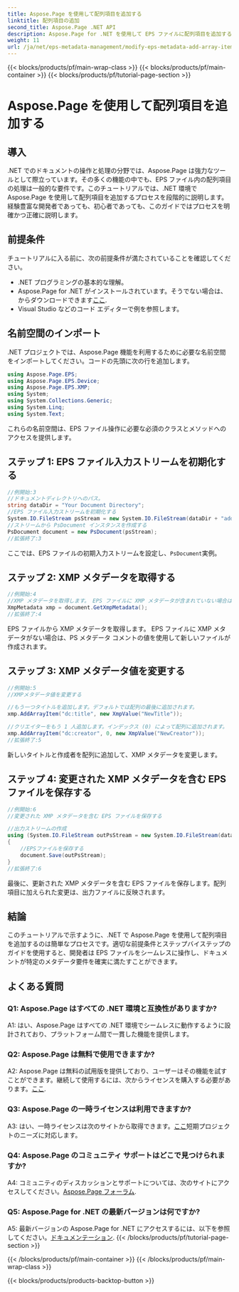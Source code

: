 ```yaml
---
title: Aspose.Page を使用して配列項目を追加する
linktitle: 配列項目の追加
second_title: Aspose.Page .NET API
description: Aspose.Page for .NET を使用して EPS ファイルに配列項目を追加する方法を調べます。シームレスなドキュメント操作については、ステップバイステップのガイドに従ってください。
weight: 11
url: /ja/net/eps-metadata-management/modify-eps-metadata-add-array-items/
---
```


{{< blocks/products/pf/main-wrap-class >}}
{{< blocks/products/pf/main-container >}}
{{< blocks/products/pf/tutorial-page-section >}}

# Aspose.Page を使用して配列項目を追加する

## 導入

.NET でのドキュメントの操作と処理の分野では、Aspose.Page は強力なツールとして際立っています。その多くの機能の中でも、EPS ファイル内の配列項目の処理は一般的な要件です。このチュートリアルでは、.NET 環境で Aspose.Page を使用して配列項目を追加するプロセスを段階的に説明します。経験豊富な開発者であっても、初心者であっても、このガイドではプロセスを明確かつ正確に説明します。

## 前提条件

チュートリアルに入る前に、次の前提条件が満たされていることを確認してください。

- .NET プログラミングの基本的な理解。
-  Aspose.Page for .NET がインストールされています。そうでない場合は、からダウンロードできます[ここ](https://releases.aspose.com/page/net/).
- Visual Studio などのコード エディターで例を参照します。

## 名前空間のインポート

.NET プロジェクトでは、Aspose.Page 機能を利用するために必要な名前空間をインポートしてください。コードの先頭に次の行を追加します。

```csharp
using Aspose.Page.EPS;
using Aspose.Page.EPS.Device;
using Aspose.Page.EPS.XMP;
using System;
using System.Collections.Generic;
using System.Linq;
using System.Text;
```

これらの名前空間は、EPS ファイル操作に必要な必須のクラスとメソッドへのアクセスを提供します。

## ステップ 1: EPS ファイル入力ストリームを初期化する

```csharp
//例開始:3
//ドキュメントディレクトリへのパス。
string dataDir = "Your Document Directory";
//EPS ファイル入力ストリームを初期化する
System.IO.FileStream psStream = new System.IO.FileStream(dataDir + "add_simple_props_input.eps", System.IO.FileMode.Open, System.IO.FileAccess.Read);
//ストリームから PsDocument インスタンスを作成する
PsDocument document = new PsDocument(psStream);            
//拡張終了:3
```

ここでは、EPS ファイルの初期入力ストリームを設定し、`PsDocument`実例。

## ステップ 2: XMP メタデータを取得する

```csharp
//例開始:4
//XMP メタデータを取得します。 EPS ファイルに XMP メタデータが含まれていない場合は、PS メタデータ コメント (%%Creator、%%CreateDate、%%Title など) からの値が埋め込まれた新しいファイルを取得します。
XmpMetadata xmp = document.GetXmpMetadata();
//拡張終了:4
```

EPS ファイルから XMP メタデータを取得します。 EPS ファイルに XMP メタデータがない場合は、PS メタデータ コメントの値を使用して新しいファイルが作成されます。

## ステップ 3: XMP メタデータ値を変更する

```csharp
//例開始:5
//XMPメタデータ値を変更する

//もう一つタイトルを追加します。デフォルトでは配列の最後に追加されます。
xmp.AddArrayItem("dc:title", new XmpValue("NewTitle"));

//クリエイターをもう 1 人追加します。インデックス (0) によって配列に追加されます。
xmp.AddArrayItem("dc:creator", 0, new XmpValue("NewCreator"));
//拡張終了:5
```

新しいタイトルと作成者を配列に追加して、XMP メタデータを変更します。

## ステップ 4: 変更された XMP メタデータを含む EPS ファイルを保存する

```csharp
//例開始:6
//変更された XMP メタデータを含む EPS ファイルを保存する

//出力ストリームの作成
using (System.IO.FileStream outPsStream = new System.IO.FileStream(dataDir + "add_array_items_output.eps", System.IO.FileMode.Create, System.IO.FileAccess.Write))
{
    //EPSファイルを保存する
    document.Save(outPsStream);
}
//拡張終了:6
```

最後に、更新された XMP メタデータを含む EPS ファイルを保存します。配列項目に加えられた変更は、出力ファイルに反映されます。

## 結論

このチュートリアルで示すように、.NET で Aspose.Page を使用して配列項目を追加するのは簡単なプロセスです。適切な前提条件とステップバイステップのガイドを使用すると、開発者は EPS ファイルをシームレスに操作し、ドキュメントが特定のメタデータ要件を確実に満たすことができます。

## よくある質問

### Q1: Aspose.Page はすべての .NET 環境と互換性がありますか?

A1: はい、Aspose.Page はすべての .NET 環境でシームレスに動作するように設計されており、プラットフォーム間で一貫した機能を提供します。

### Q2: Aspose.Page は無料で使用できますか?

 A2: Aspose.Page は無料の試用版を提供しており、ユーザーはその機能を試すことができます。継続して使用するには、次からライセンスを購入する必要があります。[ここ](https://purchase.aspose.com/buy).

### Q3: Aspose.Page の一時ライセンスは利用できますか?

 A3: はい、一時ライセンスは次のサイトから取得できます。[ここ](https://purchase.aspose.com/temporary-license/)短期プロジェクトのニーズに対応します。

### Q4: Aspose.Page のコミュニティ サポートはどこで見つけられますか?

A4: コミュニティのディスカッションとサポートについては、次のサイトにアクセスしてください。[Aspose.Page フォーラム](https://forum.aspose.com/c/page/39).

### Q5: Aspose.Page for .NET の最新バージョンは何ですか?

 A5: 最新バージョンの Aspose.Page for .NET にアクセスするには、以下を参照してください。[ドキュメンテーション](https://reference.aspose.com/page/net/).
{{< /blocks/products/pf/tutorial-page-section >}}

{{< /blocks/products/pf/main-container >}}
{{< /blocks/products/pf/main-wrap-class >}}

{{< blocks/products/products-backtop-button >}}
